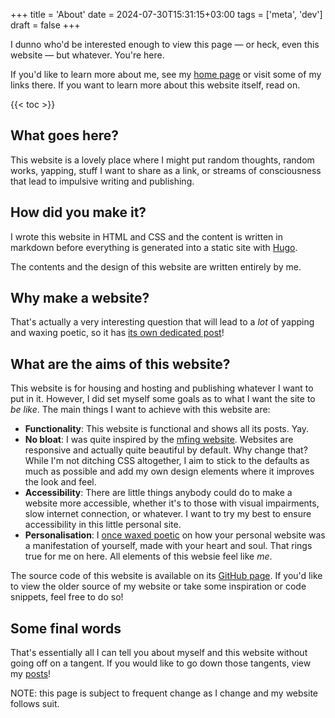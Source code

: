 +++
title = 'About'
date = 2024-07-30T15:31:15+03:00
tags = ['meta', 'dev']
draft = false
+++

I dunno who'd be interested enough to view this page — or heck, even this website — but whatever. You're here.

If you'd like to learn more about me, see my [home page](/) or visit some of my links there. If you want to learn more about this website itself, read on.

{{< toc >}}

## What goes here?

This website is a lovely place where I might put random thoughts, random works, yapping, stuff I want to share as a link, or streams of consciousness that lead to impulsive writing and publishing.

## How did you make it?

I wrote this website in HTML and CSS and the content is written in markdown before everything is generated into a static site with [Hugo](https://gohugo.io).

The contents and the design of this website are written entirely by me.

## Why make a website?

That's actually a very interesting question that will lead to a *lot* of yapping and waxing poetic, so it has [its own dedicated post](../why-i-made-a-website)!

## What are the aims of this website?

This website is for housing and hosting and publishing whatever I want to put in it. However, I did set myself some goals as to what I want the site to *be like*. The main things I want to achieve with this website are:

- **Functionality**: This website is functional and shows all its posts. Yay.
- **No bloat**: I was quite inspired by the [mfing website](https://motherfuckingwebsite.com/). Websites are responsive and actually quite beautiful by default. Why change that? While I'm not ditching CSS altogether, I aim to stick to the defaults as much as possible and add my own design elements where it improves the look and feel.
- **Accessibility**: There are little things anybody could do to make a website more accessible, whether it's to those with visual impairments, slow internet connection, or whatever. I want to try my best to ensure accessibility in this little personal site.
- **Personalisation**: I [once waxed poetic](../why-i-made-a-website) on how your personal website was a manifestation of yourself, made with your heart and soul. That rings true for me on here. All elements of this websie feel like *me*.

The source code of this website is available on its [GitHub page](https://github.com/writeblankspace/theblankspace). If you'd like to view the older source of my website or take some inspiration or code snippets, feel free to do so!

## Some final words

That's essentially all I can tell you about myself and this website without going off on a tangent. If you would like to go down those tangents, view my [posts](/posts/)!

NOTE: this page is subject to frequent change as I change and my website follows suit.
